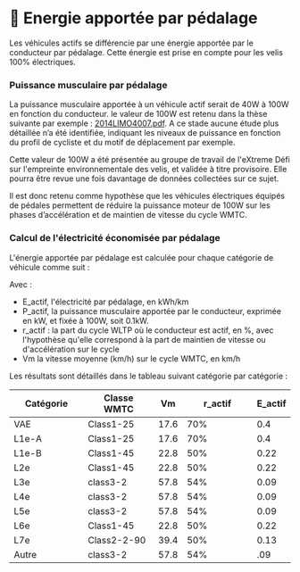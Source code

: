 # 🚴 Energie apportée par pédalage

Les véhicules actifs se différencie par une énergie apportée par le conducteur par pédalage. Cette énergie est prise en compte pour les velis 100% électriques.

### Puissance musculaire par pédalage

La puissance musculaire apportée à un véhicule actif serait de 40W à 100W en fonction du conducteur. le valeur de 100W est retenu dans la thèse suivante par exemple : [2014LIMO4007.pdf](https://aurore.unilim.fr/theses/nxfile/default/e64bb679-1855-427d-93c0-36b85f2dbe69/blobholder:0/2014LIMO4007.pdf). A ce stade aucune étude plus détaillée n’a été identifiée, indiquant les niveaux de puissance en fonction du profil de cycliste et du motif de déplacement par exemple.

Cette valeur de 100W a été présentée au groupe de travail de l'eXtreme Défi sur l'empreinte environnementale des velis, et validée à titre provisoire. Elle pourra être revue une fois davantage de données collectées sur ce sujet.

Il est donc retenu comme hypothèse que les véhicules électriques équipés de pédales permettent de réduire la puissance moteur de 100W sur les phases d’accélération et de maintien de vitesse du cycle WMTC.

### Calcul de l'électricité économisée par pédalage

L'énergie apportée par pédalage est calculée pour chaque catégorie de véhicule comme suit :&#x20;

Avec :

* E\_actif, l'électricité par pédalage, en kWh/km
* P\_actif, la puissance musculaire apportée par le conducteur, exprimée en kW, et fixée à 100W, soit 0.1kW.
* r\_actif : la part du cycle WLTP où le conducteur est actif, en %, avec l'hypothèse qu'elle correspond à la part de maintien de vitesse ou d'accélération sur le cycle
* Vm la vitesse moyenne (km/h) sur le cycle WMTC, en km/h

Les résultats sont détaillés dans le tableau suivant catégorie par catégorie :

<table><thead><tr><th width="140">Catégorie</th><th width="138">Classe WMTC</th><th>Vm</th><th width="144">r_actif</th><th>E_actif</th></tr></thead><tbody><tr><td>VAE</td><td>Class1-25</td><td>17.6</td><td>70%</td><td>0.4</td></tr><tr><td>L1e-A</td><td>Class1-25</td><td>17.6</td><td>70%</td><td>0.4</td></tr><tr><td>L1e-B</td><td>Class1-45</td><td>22.8</td><td>50%</td><td>0.22</td></tr><tr><td>L2e</td><td>Class1-45</td><td>22.8</td><td>50%</td><td>0.22</td></tr><tr><td>L3e</td><td>class3-2</td><td>57.8</td><td>54%</td><td>0.09</td></tr><tr><td>L4e</td><td>class3-2</td><td>57.8</td><td>54%</td><td>0.09</td></tr><tr><td>L5e</td><td>class3-2</td><td>57.8</td><td>54%</td><td>0.09</td></tr><tr><td>L6e</td><td>Class1-45</td><td>22.8</td><td>50%</td><td>0.22</td></tr><tr><td>L7e</td><td>Class2-2-90</td><td>39.4</td><td>50%</td><td>0.13</td></tr><tr><td>Autre</td><td>class3-2</td><td>57.8</td><td>54%</td><td>.09</td></tr></tbody></table>

